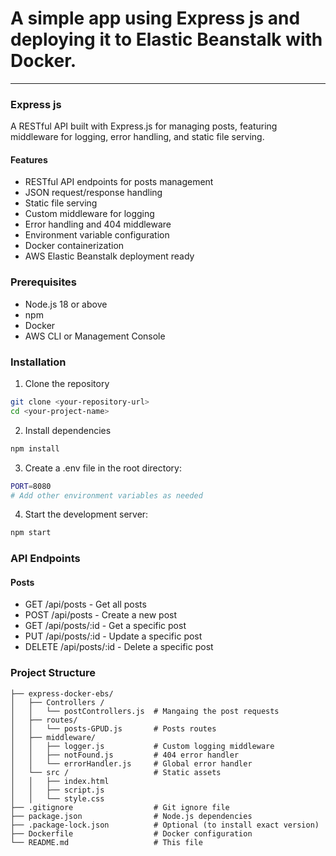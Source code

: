 # A simple app using Express js and deploying it to Elastic Beanstalk with Docker.
---
### Express js
A RESTful API built with Express.js for managing posts, featuring middleware for logging, error handling, and static file serving.

#### Features
- RESTful API endpoints for posts management
- JSON request/response handling
- Static file serving
- Custom middleware for logging
- Error handling and 404 middleware
- Environment variable configuration
- Docker containerization
- AWS Elastic Beanstalk deployment ready

### Prerequisites
- Node.js  18 or above
- npm
- Docker
- AWS CLI or Management Console

### Installation
1. Clone the repository

```zsh
git clone <your-repository-url>
cd <your-project-name>
```
2. Install dependencies

```bash
npm install
```

3. Create a .env file in the root directory:

```bash
PORT=8080
# Add other environment variables as needed
```

4. Start the development server:

```zsh 
npm start
```

### API Endpoints
#### Posts

- GET /api/posts - Get all posts
- POST /api/posts - Create a new post
- GET /api/posts/:id - Get a specific post
- PUT /api/posts/:id - Update a specific post
- DELETE /api/posts/:id - Delete a specific post

### Project Structure
```text
├── express-docker-ebs/
│   ├── Controllers /
│   │   └── postControllers.js  # Mangaing the post requests
│   ├── routes/
│   │   └── posts-GPUD.js       # Posts routes
│   ├── middleware/
│   │   ├── logger.js           # Custom logging middleware
│   │   ├── notFound.js         # 404 error handler
│   │   └── errorHandler.js     # Global error handler
│   └── src /                   # Static assets
│   │   ├── index.html  
│   │   ├── script.js                 
│   │   └── style.css
├── .gitignore                  # Git ignore file
├── package.json                # Node.js dependencies
├── .package-lock.json          # Optional (to install exact version)
├── Dockerfile                  # Docker configuration
└── README.md                   # This file
```